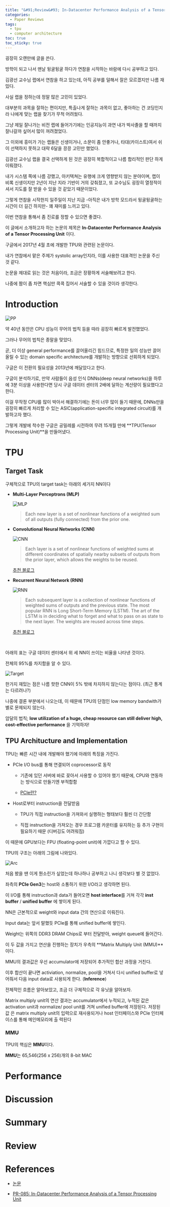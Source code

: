 ```yaml
---
title: "&#91;Review&#93; In-Datacenter Performance Analysis of a Tensor Processing Unit"
categories:
  - Paper Reviews
tags:
  - tpu
  - computer architecture
toc: true
toc_sticky: true
---
```


굉장히 오랜만에 글을 쓴다.

방학이 되고 나서 맨날 뒹굴뒹굴 하다가 연참을 시작하는 바람에 다시 공부하고 있다.

김광선 교수님 랩에서 연참을 하고 있는데, 아직 공부를 덜해서 잘은 모르겠지만 나름 재밌다.

사실 랩을 정하는데 정말 많은 고민이 있었다.

대부분의 과목을 잘하는 편이지만, 특출나게 잘하는 과목이 없고, 좋아하는 건 코딩인지라 나에게 맞는 랩을 찾기가 무척 어려웠다.

그냥 제일 잘나가는 비전 랩에 들어가기에는 인공지능이 과연 내가 박사졸을 할 때까지 잘나갈까 싶어서 많이 꺼려졌었다.

그 이외에 흥미가 가는 랩들은 신생이거나, 소문이 좀 안좋거나, 타대(카이스트)여서 쉬이 선택하지 못하고 대략 6달을 끙끙 고민만 했었다.

김광선 교수님 랩을 결국 선택하게 된 것은 굉장히 복합적이고 나름 합리적인 판단 하게 이뤄졌다.

내가 시스템 쪽에 나름 강했고, 아키텍쳐는 유행에 크게 영향받지 않는 분야이며, 랩이 비록 신생이지만 2년이 지난 지라 기반이 거의 갖춰졌고, 또 교수님도 굉장히 열정적이셔서 지도를 잘 받을 수 있을 것 같았기 때문이었다.

그렇게 연참을 시작한지 일주일이 지난 지금 -아직은 내가 방학 모드라서 뒹굴뒹굴하는 시간이 더 길긴 하지만- 꽤 재미를 느끼고 있다.

이번 연참을 통해서 좀 진로를 정할 수 있으면 좋겠다.

이 글에서 소개하고자 하는 논문의 제목은 **In-Datacenter Performance Analysis of a Tensor Processing Unit** 이다.

구글에서 2017년 4월 초에 개발한 TPU와 관련된 논문이다.

내가 연참에서 맡은 주제가 systolic array인지라, 이를 사용한 대표격인 논문을 주신 것 같다.

논문을 제대로 읽는 것은 처음이라, 조금은 장황하게 서술해보려고 한다.

나중에 짬이 좀 차면 핵심만 콕콕 집어서 서술할 수 있을 것이라 생각한다.

# Introduction

![PP][I_1]

약 40년 동안은 CPU 성능이 무어의 법칙 등을 따라 굉장히 빠르게 발전했었다.

그러나 무어의 법칙은 종말을 맞았다.

곧, 더 이상 general performance를 끌어올리긴 힘드므로, 특정한 일의 성능만 끌어올릴 수 있는 domain specific architecture를 개발하는 방향으로 선회하게 되었다.

구글은 이 전환의 필요성을 2013년에 깨달았다고 한다.

구글이 분석하기로, 만약 사람들이 음성 인식 DNNs(deep neural networks)을 하루에 3분 이상을 사용한다면 당시 구글 데이터 센터의 2배에 달하는 계산량이 필요했다고 한다.

이걸 무작정 CPU를 많이 박아서 해결하기에는 돈이 너무 많이 들기 때문에, DNNs만을 굉장히 빠르게 처리할 수 있는 ASIC(application-specific integrated circuit)를 개발하고자 했다.

그렇게 개발에 착수한 구글은 공밀레를 시전하여 무려 15개월 만에 **TPU(Tensor Processing Unit)**을 만들어냈다.

# TPU 

## Target Task

구체적으로 TPU의 target task는 아래의 세가지 NN이다

- **Multi-Layer Perceptrons (MLP)**
  
  ![MLP][I_3]

  >  Each new layer is a set of nonlinear functions of a weighted sum of all outputs (fully connected) from the prior one.

- **Convolutional Neural Networks (CNN)**
  
  ![CNN][I_4]

  >  Each layer is a set of nonlinear functions of weighted sums at different coordinates of spatially nearby subsets of outputs from the prior layer, which allows the weights to be reused.

  [추천 블로그](https://gruuuuu.github.io/machine-learning/cnn-doc/#)

- **Recurrent Neural Network (RNN)**

  ![RNN][I_5]

  > Each subsequent layer is a collection of nonlinear functions of weighted sums of outputs and the previous state. The most popular RNN is Long Short-Term Memory (LSTM). The art of the LSTM is in deciding what to forget and what to pass on as state to the next layer. The weights are reused across time steps.

  [추천 블로그](https://ratsgo.github.io/natural%20language%20processing/2017/03/09/rnnlstm/)

<br>

아래의 표는 구글 데이터 센터에서 위 세 NN이 쓰이는 비율을 나타낸 것이다. 

전체의 95%를 차지함을 알 수 있다.

![Target][I_2]

한가지 재밌는 점은 나름 핫한 CNN이 5% 밖에 차지하지 않는다는 점이다. (최근 통계는 다르려나?)

나중에 결론 부분에서 나오는데, 이 때문에 TPU의 단점인 low memory bandwith가 별로 문제되지 않는다.

암달의 법칙; **low utilization of a huge, cheap resource can still deliver high, cost-effective performance** 을 기억하자!

## TPU Architucture and Implementation

TPU는 빠른 시간 내에 개발해야 했기에 아래의 특징을 가진다.

- PCIe I/O bus를 통해 연결되어 coprocessor로 동작

  - 기존에 있던 서버에 바로 꽂아서 사용할 수 있어야 했기 때문에, CPU와 연동하는 방식으로 만들기엔 부적합함 

  - [PCIe란?](https://www.youtube.com/watch?v=4p9rF193PkU)

- Host로부터 instruction을 전달받음
  
  - TPU가 직접 instruction을 가져와서 실행하는 형태보다 훨씬 더 간단함
  
  - 직접 instruction을 가져오는 경우 프로그램 카운터를 유지하는 등 추가 구현이 필요하기 때문 (디버깅도 어려워짐)

이 때문에 GPU보다는 FPU (floating-point unit)에 가깝다고 할 수 있다.

TPU의 구조는 아래의 그림에 나와있다.

![Arc][I_6]

처음 봤을 땐 이게 뭔소린가 싶었는데 하나하나 공부하고 나니 생각보다 별 것 없었다.

좌측의 **PCIe Gen3**는 host와 소통하기 위한 I/O라고 생각하면 된다.

이 I/O를 통해 instruction과 data가 들어오면 **host interface**를 거쳐 각각 **inst buffer** / **unified buffer** 에 쌓이게 된다.

NN은 근본적으로 weight와 input data 간의 연산으로 이뤄진다.

Input data는 앞서 말했듯 PCIe를 통해 unified buffer에 쌓인다.

Weight는 위쪽의 DDR3 DRAM Chips로 부터 전달받아, weight queue에 들어간다.

이 두 값을 가지고 연산을 진행하는 장치가 우측의 **Matrix Multiply Unit (MMU)**이다.

MMU의 결과값은 우선 accumulator에 저장되어 추가적인 합산 과정을 거친다.

이후 합산이 끝나면 activiation, normalize, pool을 거쳐서 다시 unified buffer로 넣어줘서 다음 input data로 사용되게 한다. (**Inference**)

전체적인 흐름은 알아보았고, 조금 더 구체적으로 각 유닛을 알아보자.

Matrix multiply unit의 연산 결과는 accumulator에서
누적되고, 누적된 값은 activation unit과 normalize/
pool unit를 거쳐 unified buffer에 저장된다. 저장된 값
은 matrix multiply unit의 입력으로 재사용되거나 host
인터페이스와 PCIe 인터페이스를 통해 메인메모리에 출
력된다

### MMU

TPU의 핵심은 **MMU**이다.

**MMU**는 65,546(256 x 256)개의 8-bit MAC

# Performance

# Discussion

# Summary

# Review

# References

- [논문](https://dl.acm.org/doi/10.1145/3079856.3080246)

- [PR-085: In-Datacenter Performance Analysis of a Tensor Processing Unit](https://www.youtube.com/watch?v=7WhWkhFAIO4)

[I_1]: /assets/review/tpu/pp.jpg
[I_2]: /assets/review/tpu/target.PNG
[I_3]: /assets/review/tpu/mlp.png
[I_4]: /assets/review/tpu/cnn.png
[I_5]: /assets/review/tpu/rnn.png
[I_6]: /assets/review/tpu/arc.PNG